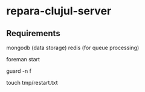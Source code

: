 repara-clujul-server
====================

Requirements
------------

mongodb (data storage)
redis (for queue processing)

foreman start

guard -n f

touch tmp/restart.txt
